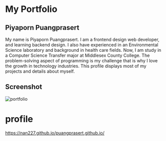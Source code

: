 # My Portfolio

## Piyaporn Puangprasert

My name is Piyaporn Puangprasert. I am a frontend design web developer, and learning backend design. I also have experienced in an Environmental Science laboratory and background in health care fields. Now, I am study in a Computer Science Transfer major at Middlesex County College. The problem-solving aspect of programming is my challenge that is why I love the growth in technology industries. This profile displays most of my projects and details about myself. 

## Screenshot

![portfolio](https://user-images.githubusercontent.com/45270593/56112308-a69abc80-5f28-11e9-9776-96e7af35a555.png)

# profile
https://nan227.github.io/puangprasert.github.io/
